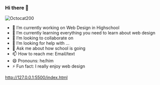### Hi there 👋
![Octocat200](https://user-images.githubusercontent.com/122101254/211028090-a0d71937-6525-4f8d-854e-089a3427a9ab.png)

- 🔭 I’m currently working on Web Design in Highschool
- 🌱 I’m currently learning everything you need to learn about web design
- 👯 I’m looking to collaborate on 
- 🤔 I’m looking for help with ...
- 💬 Ask me about how school is going
- 📫 How to reach me: Email/text
- 😄 Pronouns: he/him
- ⚡ Fun fact: I really enjoy web design 

http://127.0.0.1:5500/index.html
